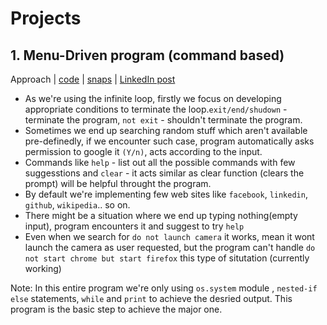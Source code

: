 # Projects
## 1. Menu-Driven program (command based)   
Approach | [code](https://github.com/AdicherlaVenkataSai/iiec-python/blob/master/projects/1.%20Menu-Driven(commands%20based)/app.py) | [snaps](https://github.com/AdicherlaVenkataSai/iiec-python/tree/master/projects/1.%20Menu-Driven(commands%20based)/snaps) | [LinkedIn post](https://www.linkedin.com/posts/activity-6702170190412705792-55cH)    

-  As we're using the infinite loop, firstly we focus on developing appropriate conditions to terminate the loop.`exit/end/shudown` - terminate the program, `not exit` - shouldn't terminate the program.
-  Sometimes we end up searching random stuff which aren't available pre-definedly, if we encounter such case, program automatically asks permission to google it `(Y/n)`, acts according to the input.
-  Commands like `help` - list out all the possible commands with few suggesstions and `clear` - it acts similar as clear function (clears the prompt) will be helpful throught the program.
-  By default we're implementing few web sites like `facebook`, `linkedin`, `github`, `wikipedia`.. so on.
-  There  might be a situation where we end up typing nothing(empty input), program encounters it and suggest to try `help`
-  Even when we search for `do not launch camera` it works, mean it wont launch the camera as user requested, but the program can't handle `do not start chrome but start firefox` this type of situtation (currently working)    

Note: In this entire program we're only using `os.system` module , `nested-if else` statements, `while` and `print`  to achieve the desried output. This program is the basic step to achieve the major one.    



